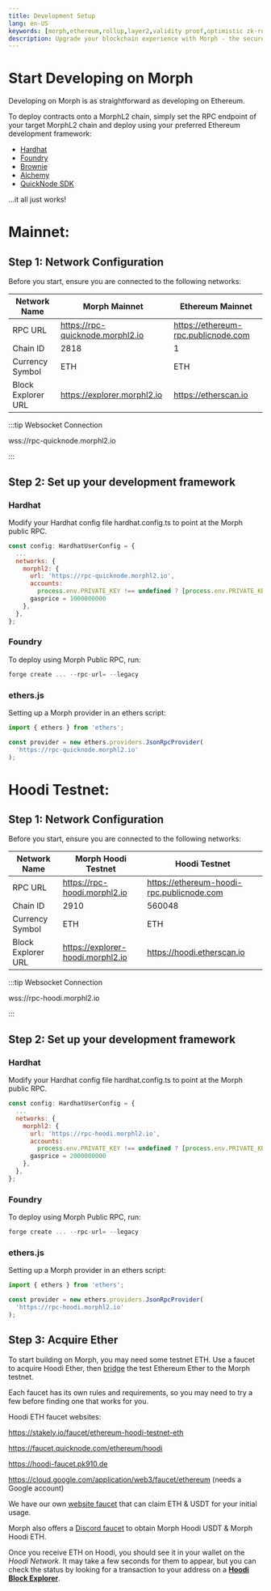 ```yaml
---
title: Development Setup
lang: en-US
keywords: [morph,ethereum,rollup,layer2,validity proof,optimistic zk-rollup]
description: Upgrade your blockchain experience with Morph - the secure decentralized, cost-efficient, and high-performing optimistic zk-rollup solution. Try it now!
---
```


# Start Developing on Morph

Developing on Morph is as straightforward as developing on Ethereum. 

To deploy contracts onto a MorphL2 chain, simply set the RPC endpoint of your target MorphL2 chain and deploy using your preferred Ethereum development framework:


- [Hardhat](https://hardhat.org)
- [Foundry](https://github.com/foundry-rs/foundry)
- [Brownie](https://eth-brownie.readthedocs.io/en/stable)
- [Alchemy](https://docs.alchemy.com/reference/alchemy-sdk-quickstart)
- [QuickNode SDK](https://www.quicknode.com/docs/quicknode-sdk/getting-started?utm_source=morph-docs)

...it all just works!

# Mainnet:

## Step 1: Network Configuration

Before you start, ensure you are connected to the following networks:

| Network Name | Morph Mainnet | Ethereum Mainnet |
| --- | --- | --- |
| RPC URL | https://rpc-quicknode.morphl2.io| https://ethereum-rpc.publicnode.com |
| Chain ID | 2818 | 1 |
| Currency Symbol | ETH | ETH |
| Block Explorer URL | https://explorer.morphl2.io| https://etherscan.io |

:::tip Websocket Connection

wss://rpc-quicknode.morphl2.io

:::

<!--
### Tendermint Consensus Information

Tendermint RPC: https://rpc-consensus-holesky.morphl2.io

Tendermint RPC Documentation: https://docs.tendermint.com/v0.34/rpc/#/
-->


## Step 2: Set up your development framework

### Hardhat

Modify your Hardhat config file hardhat.config.ts to point at the Morph public RPC.

```jsx
const config: HardhatUserConfig = {
  ...
  networks: {
    morphl2: {
      url: 'https://rpc-quicknode.morphl2.io',
      accounts:
        process.env.PRIVATE_KEY !== undefined ? [process.env.PRIVATE_KEY] : [],
      gasprice = 1000000000
    },
  },
};

```

### Foundry

To deploy using Morph Public RPC, run:

```jsx
forge create ... --rpc-url= --legacy
```



### ethers.js

Setting up a Morph  provider in an ethers script:

```jsx
import { ethers } from 'ethers';

const provider = new ethers.providers.JsonRpcProvider(
  'https://rpc-quicknode.morphl2.io'
);
```



# Hoodi Testnet:

## Step 1: Network Configuration

Before you start, ensure you are connected to the following networks:

| Network Name | Morph Hoodi Testnet | Hoodi Testnet |
| --- | --- | --- |
| RPC URL | https://rpc-hoodi.morphl2.io| https://ethereum-hoodi-rpc.publicnode.com |
| Chain ID | 2910 | 560048 |
| Currency Symbol | ETH | ETH |
| Block Explorer URL | https://explorer-hoodi.morphl2.io| https://hoodi.etherscan.io |

:::tip Websocket Connection

wss://rpc-hoodi.morphl2.io

:::

<!--
### Tendermint Consensus Information

Tendermint RPC: https://rpc-consensus-holesky.morphl2.io

Tendermint RPC Documentation: https://docs.tendermint.com/v0.34/rpc/#/
-->
## Step 2: Set up your development framework

### Hardhat

Modify your Hardhat config file hardhat.config.ts to point at the Morph public RPC.

```jsx
const config: HardhatUserConfig = {
  ...
  networks: {
    morphl2: {
      url: 'https://rpc-hoodi.morphl2.io',
      accounts:
        process.env.PRIVATE_KEY !== undefined ? [process.env.PRIVATE_KEY] : [],
      gasprice = 2000000000
    },
  },
};

```

### Foundry

To deploy using Morph Public RPC, run:

```jsx
forge create ... --rpc-url= --legacy
```



### ethers.js

Setting up a Morph  provider in an ethers script:

```jsx
import { ethers } from 'ethers';

const provider = new ethers.providers.JsonRpcProvider(
  'https://rpc-hoodi.morphl2.io'
);
```

## Step 3: Acquire Ether

To start building on Morph, you may need some testnet ETH. Use a faucet to acquire Hoodi Ether, then [bridge](https://bridge-hoodi.morphl2.io) the test Ethereum Ether to the Morph testnet.

Each faucet has its own rules and requirements, so you may need to try a few before finding one that works for you.

Hoodi ETH faucet websites:

https://stakely.io/faucet/ethereum-hoodi-testnet-eth

https://faucet.quicknode.com/ethereum/hoodi

https://hoodi-faucet.pk910.de

https://cloud.google.com/application/web3/faucet/ethereum (needs a Google account)

We have our own [website faucet](https://morphfaucet.com) that can claim ETH & USDT for your initial usage.


Morph also offers a [Discord faucet](../../quick-start/3-faucet.md#morph-holesky-eth) to obtain Morph Hoodi USDT & Morph Hoodi ETH.

Once you receive ETH on Hoodi, you should see it in your wallet on the *Hoodi Network*. It may take a few seconds for them to appear, but you can check the status by looking for a transaction to your address on a **[Hoodi Block Explorer](https://hoodi.etherscan.io)**.



